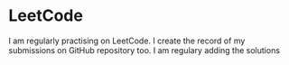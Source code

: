 # LeetCode
I am regularly practising on LeetCode. I create the record of my submissions on GitHub repository too. I am regulary adding the solutions

